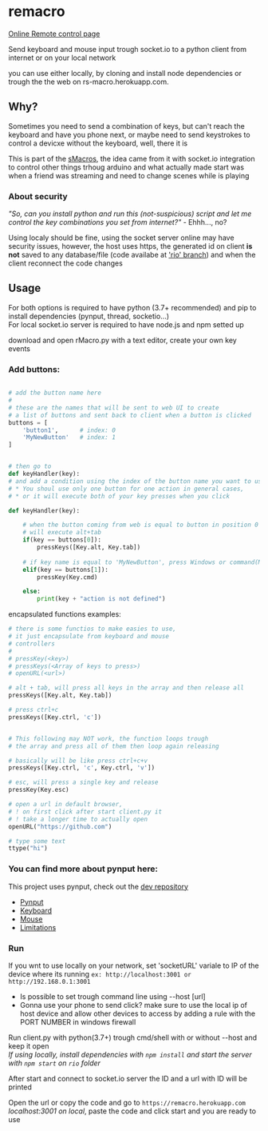 # remacro


[Online Remote control page](https://remacro.herokuapp.com)

Send keyboard and mouse input trough socket.io to a python client from internet or on your local network

you can use either locally, by cloning and install node dependencies or trough the the web on rs-macro.herokuapp.com.


## Why?

Sometimes you need to send a combination of keys, but can't reach the keyboard and have you phone next, or maybe need to send keystrokes to control a devicxe without the keyboard, well, there it is

This is part of the [sMacros](https://github.com/Matsukii/sMacros), the idea came from it with socket.io integration to control other things trhoug arduino and what actually made start was when a friend was streaming and need to change scenes while is playing


### About security

_"So, can you install python and run this (not-suspicious) script and let me control the key combinations you set from internet?"_ - Ehhh..., no?

Using localy should be fine, using the socket server online may have security issues, however, the host uses https, the generated id on client **is not** saved to any database/file (code availabe at ['rio' branch](https://github.com/Matsukii/remacro/tree/rio)) and when the client reconnect the code changes



## Usage

For both options is required to have python (3.7+ recommended) and pip to install dependencies (pynput, thread, socketio...) <br>
For local socket.io server is required to have node.js and npm setted up

download and open rMacro.py with a text editor, create your own key events


### Add buttons:

```py

# add the button name here
#
# these are the names that will be sent to web UI to create
# a list of buttons and sent back to client when a button is clicked
buttons = [
    'button1',      # index: 0
    'MyNewButton'   # index: 1
]


# then go to
def keyHandler(key):
# and add a condition using the index of the button name you want to use
# * You shoul use only one button for one action in general cases,
# * or it will execute both of your key presses when you click

def keyHandler(key):

    # when the button coming from web is equal to button in position 0 (button1),
    # will execute alt+tab
    if(key == buttons[0]):
        pressKeys([Key.alt, Key.tab])
    
    # if key name is equal to 'MyNewButton', press Windows or command(Mac) key
    elif(key == buttons[1]):
        pressKey(Key.cmd)

    else:
        print(key + "action is not defined")
```


encapsulated functions examples:

```py
# there is some functios to make easies to use,
# it just encapsulate from keyboard and mouse
# controllers
# 
# pressKey(<key>)
# pressKeys(<Array of keys to press>)
# openURL(<url>) 

# alt + tab, will press all keys in the array and then release all
pressKeys([Key.alt, Key.tab])

# press ctrl+c
pressKeys([Key.ctrl, 'c'])


# This following may NOT work, the function loops trough
# the array and press all of them then loop again releasing

# basically will be like press ctrl+c+v
pressKeys([Key.ctrl, 'c', Key.ctrl, 'v'])

# esc, will press a single key and release
pressKey(Key.esc)

# open a url in default browser,
# ! on first click after start client.py it 
# ! take a longer time to actually open
openURL("https://github.com")

# type some text
ttype("hi")

```

### You can find more about pynput here:
This project uses pynput, check out the [dev repository](https://github.com/moses-palmer/pynput)

- [Pynput](https://pythonhosted.org/pynput/)
- [Keyboard](https://pynput.readthedocs.io/en/latest/keyboard.html)
- [Mouse](https://pynput.readthedocs.io/en/latest/mouse.html)
- [Limitations](https://pynput.readthedocs.io/en/latest/limitations.html)


### Run

If you wnt to use locally on your network, set 'socketURL' variale to IP of the device where its running 
```ex: http://localhost:3001 or http://192.168.0.1:3001```

- Is possible to set trough command line using --host [url]
- Gonna use your phone to send click? make sure to use the local ip of host device and allow other devices to access by adding a rule with the PORT NUMBER in windows firewall


Run client.py with python(3.7+) trough cmd/shell with or without --host and keep it open <br>
_If using locally, install dependencies with `npm install` and start the server with `npm start` on `rio` folder_

After start and connect to socket.io server the ID and a url with ID will be printed

Open the url or copy the code and go to `https://remacro.herokuapp.com` _localhost:3001 on local_, paste the code and click start and you are ready to use

